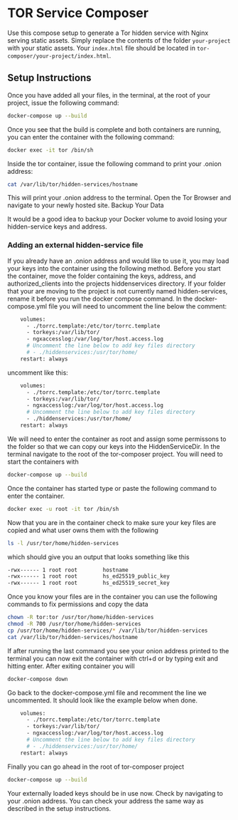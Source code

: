 # TOR Service Composer

Use this compose setup to generate a Tor hidden service with Nginx serving static assets. Simply replace the contents of the folder `your-project` with your static assets. Your `index.html` file should be located in `tor-composer/your-project/index.html`.

## Setup Instructions

Once you have added all your files, in the terminal, at the root of your project, issue the following command:

```bash
docker-compose up --build
```

Once you see that the build is complete and both containers are running, you can enter the container with the following command:

```bash
docker exec -it tor /bin/sh
```

Inside the tor container, issue the following command to print your .onion address:

```bash
cat /var/lib/tor/hidden-services/hostname
```

This will print your .onion address to the terminal. Open the Tor Browser and navigate to your newly hosted site.
Backup Your Data

It would be a good idea to backup your Docker volume to avoid losing your hidden-service keys and address.

### Adding an external hidden-service file

If you already have an .onion address and would like to use it, you may load your keys into the container using the following method. Before you start the container, move the folder containing the keys, address, and authorized_clients into the projects hiddenservices directory. If your folder that your are moving to the project is not currently named hidden-services, rename it before you run the docker compose command. In the docker-compose.yml file you will need to uncomment the line below the comment:

```bash
    volumes:
      - ./torrc.template:/etc/tor/torrc.template
      - torkeys:/var/lib/tor/
      - ngxaccesslog:/var/log/tor/host.access.log
      # Uncomment the line below to add key files directory
      # - ./hiddenservices:/usr/tor/home/
    restart: always
```

uncomment like this:

```bash
    volumes:
      - ./torrc.template:/etc/tor/torrc.template
      - torkeys:/var/lib/tor/
      - ngxaccesslog:/var/log/tor/host.access.log
      # Uncomment the line below to add key files directory
      - ./hiddenservices:/usr/tor/home/
    restart: always
```

We will need to enter the container as root and assign some permissons to the folder so that we can copy our keys into the HiddenServiceDir. In the terminal navigate to the root of the tor-composer project. You will need to start the containers with

```bash
docker-compose up --build
```

Once the container has started type or paste the following command to enter the container.

```bash
docker exec -u root -it tor /bin/sh
```

Now that you are in the container check to make sure your key files are copied and what user owns them with the following

```bash
ls -l /usr/tor/home/hidden-services
```

which should give you an output that looks something like this

```bash
-rwx------ 1 root root        hostname
-rwx------ 1 root root        hs_ed25519_public_key
-rwx------ 1 root root        hs_ed25519_secret_key
```

Once you know your files are in the container you can use the following commands to fix permissions and copy the data

```bash
chown -R tor:tor /usr/tor/home/hidden-services
chmod -R 700 /usr/tor/home/hidden-services
cp /usr/tor/home/hidden-services/* /var/lib/tor/hidden-services
cat /var/lib/tor/hidden-services/hostname
```

If after running the last command you see your onion address printed to the terminal you can now exit the container with ctrl+d or by typing exit and hitting enter. After exiting container you will

```bash
docker-compose down
```

Go back to the docker-compose.yml file and recomment the line we uncommented. It should look like the example below when done.

```bash
    volumes:
      - ./torrc.template:/etc/tor/torrc.template
      - torkeys:/var/lib/tor/
      - ngxaccesslog:/var/log/tor/host.access.log
      # Uncomment the line below to add key files directory
      # - ./hiddenservices:/usr/tor/home/
    restart: always
```

Finally you can go ahead in the root of tor-composer project

```bash
docker-compose up --build
```

Your externally loaded keys should be in use now. Check by navigating to your .onion address. You can check your address the same way as described in the setup instructions.
